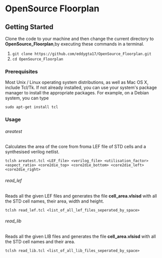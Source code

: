 # OpenSource Floorplan
<Project description here>

## Getting Started
Clone the code to your machine and then change the current directory to **OpenSource_Floorplan**,by executing these commands in a terminal.
1. `git clone https://github.com/eddygta17/OpenSource_Floorplan.git`
2. `cd OpenSource_Floorplan`

### Prerequisites
Most Unix / Linux operating system distributions, as well as Mac OS X, include Tcl/Tk.
If not already installed, you can use your system's package manager to install the appropriate packages.
For example, on a Debian system, you can type

`sudo apt-get install tcl`

### Usage
###### areatest
Calculates the area of the core from froma LEF file of STD cells and a synthesised verilog netlist.

`tclsh areatest.tcl <LEF_file> <verilog_file> <utilisation_factor> <aspect_ratio> <core2die_top> <core2die_bottom> <core2die_left> <core2die_right>`

###### read_lef
Reads all the given LEF files and generates the file **cell_area.vlsisd** with all the STD cell names, their area, width and height.

`tclsh read_lef.tcl <list_of_all_lef_files_seperated_by_space>`

###### read_lib
Reads all the given LIB files and generates the file **cell_area.vlsisd** with all the STD cell names and their area.

`tclsh read_lib.tcl <list_of_all_lib_files_seperated_by_space>`

